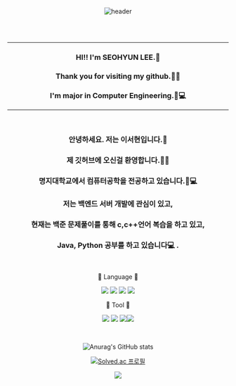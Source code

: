<br/>
<div align=center> 

![header](https://capsule-render.vercel.app/api?type=wave&color=E6E6FA&height=300&section=header&text=🐰SEOHYUN🐰%20&fontSize=90&fontColor=778899)

</div><br/>
<br/>

---
<div align=center> 
  
### HI!! I'm SEOHYUN LEE.🐰
  
### Thank you for visiting my github.🧸🎀
  
### I'm major in Computer Engineering.🏫💻
 
</div>

---

<br/>
<div align=center>
  
### 안녕하세요. 저는 이서현입니다.🐰
  
### 제 깃허브에 오신걸 환영합니다.🧸🎀
  
### 명지대학교에서 컴퓨터공학을 전공하고 있습니다.🏫💻
  
### 저는 백엔드 서버 개발에 관심이 있고, 
  
### 현재는 백준 문제풀이를 통해 c,c++언어 복습을 하고 있고, 
  
### Java, Python 공부를 하고 있습니다💻 .
  
</div>
<br/>

<div align=center>
  
  
📝 Language 📝

<img src="https://img.shields.io/badge/C-A8B9CC?style=flat-square&logo=c&logoColor=white"/> <img src="https://img.shields.io/badge/C++-00599C?style=flat-square&logo=cplusplus&logoColor=white"/> <img src="https://img.shields.io/badge/python-3776AB?style=flat-square&logo=python&logoColor=white"/> <img src="https://img.shields.io/badge/Java-007396?style=flat&logo=OpenJDK&logoColor=white"/>
  
🔨 Tool 🔨
  
<img src="https://img.shields.io/badge/GitHub-181717?style=flat-square&logo=GitHub&logoColor=white"/> <img src="https://img.shields.io/badge/Visual Studio-5C2D91?style=flat-square&logo=Visual Studio&logoColor=white"/> <img src="https://img.shields.io/badge/Eclipse IDE-2C2255?style=flat-square&logo=Eclipse IDE&logoColor=white"/><img src="https://img.shields.io/badge/Visual Studio Code-007ACC?style=flat-square&logo=Visual Studio Code&logoColor=white"/>

 <br/>
 
![Anurag's GitHub stats](https://github-readme-stats.vercel.app/api?username=eeeseohyun&show_icons=true&theme=dracula)
  
  
[![Solved.ac 프로필](http://mazassumnida.wtf/api/v2/generate_badge?boj=seohyun615)](https://solved.ac/seohyun615)

<img src="http://mazandi.herokuapp.com/api?handle=seohyun615&theme=warm"/>

 </div>

